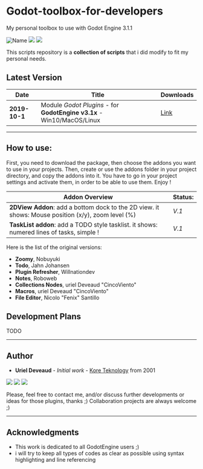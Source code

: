 # Godot-toolbox-for-developers
My personal toolbox to use with Godot Engine 3.1.1

<img src="https://img.shields.io/badge/Godot-3.1.1-orange.svg" alt="Name" /> <img src="https://img.shields.io/badge/Uriel Deveaud-2019-blue.svg" />  <img src="https://img.shields.io/badge/GDscript-Coding-purple.svg" />

This scripts repository is a **collection of scripts** that i did modify to fit my personal needs.

## Latest Version

| Date | Title | Downloads |
| --- | --- | --- |
| **2019-10-1** | Module *Godot Plugins* - for **GodotEngine v3.1x** - Win10/MacOS/Linux |[Link](https://github.com/KoreTeknology/Quadraphonic-Plugins-for-VCV-Rack/releases) |

---

## How to use:
First, you need to download the package, then choose the addons you want to use in your projects.
Then, create or use the addons folder in your project directory, and copy the addons into it.
You have to go in your project settings and activate them, in order to be able to use them.
Enjoy !

**Addon Overview** | **Status:**
------------ | -------------
**2DView Addon**: add a bottom dock to the 2D view. it shows: Mouse position (x/y), zoom level (%) | *V.1*
**TaskList addon**: add a TODO style tasklist. it shows: numered lines of tasks, simple ! | *V.1*

Here is the list of the original versions:

- **Zoomy**, Nobuyuki 
- **Todo**, Jahn Johansen
- **Plugin Refresher**, Willnationdev
- **Notes**, Roboweb
- **Collections Nodes**, uriel Deveaud "CincoViento"
- **Macros**, uriel Deveaud "CincoViento"
- **File Editor**, Nicolo "Fenix" Santillo

## Development Plans

TODO

---

## Author

* **Uriel Deveaud** - *Initial work* - [Kore Teknology](https://github.com/KoreTeknology) from 2001

<img src="https://img.shields.io/badge/Aktiv-25-9cf.svg" /> <img src="https://img.shields.io/badge/5-Viento-9cf.svg" /> <img src="https://img.shields.io/badge/Kore-Teknology-9cf.svg" />

Please, feel free to contact me, and/or discuss further developments or ideas for those plugins, thanks ;)
Collaboration projects are always welcome ;)

---

## Acknowledgments

* This work is dedicated to all GodotEngine users ;)
* i will try to keep all types of codes as clear as possible using syntax highlighting and line referencing

